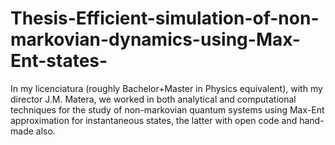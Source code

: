 # Thesis-Efficient-simulation-of-non-markovian-dynamics-using-Max-Ent-states-
In my licenciatura (roughly Bachelor+Master in Physics equivalent), with my director J.M. Matera, we worked in both analytical and computational techniques for the study of non-markovian quantum systems using Max-Ent approximation for instantaneous states, the latter with open code and hand-made also.
